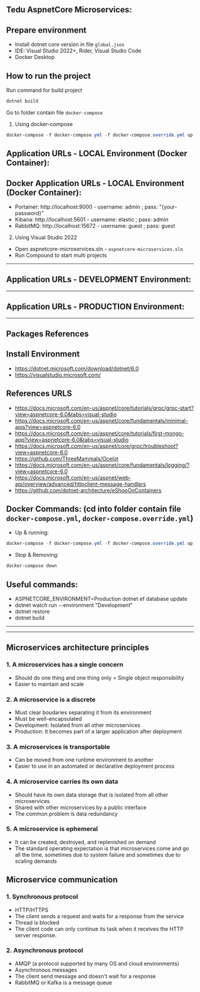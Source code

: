 ## Tedu AspnetCore Microservices:


## Prepare environment

* Install dotnet core version in file `global.json`
* IDE: Visual Studio 2022+, Rider, Visual Studio Code
* Docker Desktop

## How to run the project

Run command for build project
```Powershell
dotnet build
```
Go to folder contain file `docker-compose`

1. Using docker-compose
```Powershell
docker-compose -f docker-compose.yml -f docker-compose.override.yml up -d --remove-orphans
```

## Application URLs - LOCAL Environment (Docker Container):


## Docker Application URLs - LOCAL Environment (Docker Container):
- Portainer: http://localhost:9000 - username: admin ; pass: "{your-password}"
- Kibana: http://localhost:5601 - username: elastic ; pass: admin
- RabbitMQ: http://localhost:15672 - username: guest ; pass: guest

2. Using Visual Studio 2022
- Open aspnetcore-microservices.sln - `aspnetcore-microservices.sln`
- Run Compound to start multi projects
---
## Application URLs - DEVELOPMENT Environment:

---
## Application URLs - PRODUCTION Environment:

---
## Packages References

## Install Environment

- https://dotnet.microsoft.com/download/dotnet/6.0
- https://visualstudio.microsoft.com/

## References URLS
- https://docs.microsoft.com/en-us/aspnet/core/tutorials/grpc/grpc-start?view=aspnetcore-6.0&tabs=visual-studio
- https://docs.microsoft.com/en-us/aspnet/core/fundamentals/minimal-apis?view=aspnetcore-6.0
- https://docs.microsoft.com/en-us/aspnet/core/tutorials/first-mongo-app?view=aspnetcore-6.0&tabs=visual-studio
- https://docs.microsoft.com/en-us/aspnet/core/grpc/troubleshoot?view=aspnetcore-6.0
- https://github.com/ThreeMammals/Ocelot
- https://docs.microsoft.com/en-us/aspnet/core/fundamentals/logging/?view=aspnetcore-6.0
- https://docs.microsoft.com/en-us/aspnet/web-api/overview/advanced/httpclient-message-handlers
- https://github.com/dotnet-architecture/eShopOnContainers

## Docker Commands: (cd into folder contain file `docker-compose.yml`, `docker-compose.override.yml`)

- Up & running:
```Powershell
docker-compose -f docker-compose.yml -f docker-compose.override.yml up -d --remove-orphans --build
```
- Stop & Removing:
```Powershell
docker-compose down
```

## Useful commands:

- ASPNETCORE_ENVIRONMENT=Production dotnet ef database update
- dotnet watch run --environment "Development"
- dotnet restore
- dotnet build

---
---
## Microservices architecture principles
### 1. A microservices has a single concern
- Should do one thing and one thing only = Single object responsibility
- Easier to maintain and scale

### 2. A microservice is a discrete
- Must clear boudaries separating it from its environment
- Must be well-encapsulated
- Development: Isolated from all other microservices
- Production: It becomes part of a larger application after deployment

### 3. A microservices is transportable
- Can be moved from one runtime environment to another
- Easier to use in an automated or declarative deployment process

### 4. A microservice carries its own data
- Should have its own data storage that is isolated from all other microservices
- Shared with other microservices by a public interface
- The common problem is data redundancy

### 5. A microservice is ephemeral
- It can be created, destroyed, and replenished on demand
- The standard operating expectation is that microservices come and go all the time, sometimes due to system failure and sometimes due to scaling demands

## Microservice communication
### 1. Synchronous protocol
- HTTP/HTTPS
- The client sends a request and waits for a response from the service
- Thread is blocked
- The client code can only continue its task when it receives the HTTP server response.

### 2. Asynchronous protocol
- AMQP (a protocol supported by many OS and cloud environments)
- Asynchronous messages
- The client send message and doesn't wait for a response
- RabbitMQ or Kafka is a message queue

